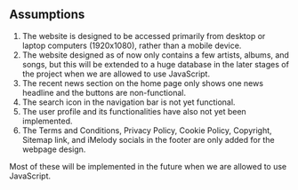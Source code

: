 ## Assumptions

1. The website is designed to be accessed primarily from desktop or laptop computers (1920x1080), rather than a mobile device.
2. The website designed as of now only contains a few artists, albums, and songs, but this will be extended to a huge database in the later stages of the project when we are allowed to use JavaScript.
3. The recent news section on the home page only shows one news headline and the buttons are non-functional.
4. The search icon in the navigation bar is not yet functional.
5. The user profile and its functionalities have also not yet been implemented.
6. The Terms and Conditions, Privacy Policy, Cookie Policy, Copyright, Sitemap link, and iMelody socials in the footer are only added for the webpage design.


Most of these will be implemented in the future when we are allowed to use JavaScript.